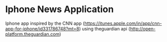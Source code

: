 # Iphone News Application
Iphone app inspired by the CNN app (https://itunes.apple.com/in/app/cnn-app-for-iphone/id331786748?mt=8)
using theguardian api (http://open-platform.theguardian.com)
